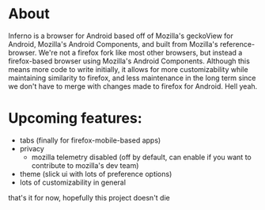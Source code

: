  # About
Inferno is a browser for Android based off of Mozilla's geckoView for Android, Mozilla's Android
 Components, and built from Mozilla's reference-browser. We're not a firefox fork like most other
 browsers, but instead a firefox-based browser using Mozilla's Android Components. Although this
 means more code to write initially, it allows for more customizability while maintaining similarity
 to firefox, and less maintenance in the long term since we don't have to merge with changes made to
 firefox for Android. Hell yeah.

# Upcoming features:
- tabs (finally for firefox-mobile-based apps)
- privacy
  - mozilla telemetry disabled (off by default, can enable if you want to contribute to mozilla's dev team)
- theme (slick ui with lots of preference options)
- lots of customizability in general

that's it for now, hopefully this project doesn't die